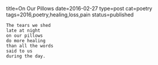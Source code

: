 title=On Our Pillows
date=2016-02-27
type=post
cat=poetry
tags=2016,poetry,healing,loss,pain
status=published
~~~~~~
The tears we shed
late at night
on our pillows
do more healing
than all the words
said to us
during the day.
